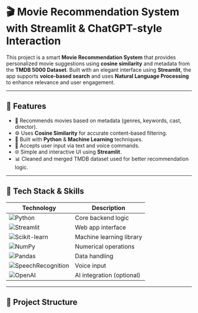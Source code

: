 # 🎬 Movie Recommendation System with Streamlit & ChatGPT-style Interaction

This project is a smart **Movie Recommendation System** that provides personalized movie suggestions using **cosine similarity** and metadata from the **TMDB 5000 Dataset**. Built with an elegant interface using **Streamlit**, the app supports **voice-based search** and uses **Natural Language Processing** to enhance relevance and user engagement.

---

## 🚀 Features

- 🎥 Recommends movies based on metadata (genres, keywords, cast, director).
- ⚙️ Uses **Cosine Similarity** for accurate content-based filtering.
- 🧠 Built with **Python** & **Machine Learning** techniques.
- 💬 Accepts user input via text and voice commands.
- 🌐 Simple and interactive UI using **Streamlit**.
- 📊 Cleaned and merged TMDB dataset used for better recommendation logic.

---

## 🧰 Tech Stack & Skills

| Technology | Description |
|------------|-------------|
| ![Python](https://img.shields.io/badge/-Python-3776AB?logo=python&logoColor=white) | Core backend logic |
| ![Streamlit](https://img.shields.io/badge/-Streamlit-FF4B4B?logo=streamlit&logoColor=white) | Web app interface |
| ![Scikit-learn](https://img.shields.io/badge/-Scikit--Learn-F7931E?logo=scikit-learn&logoColor=white) | Machine learning library |
| ![NumPy](https://img.shields.io/badge/-NumPy-013243?logo=numpy&logoColor=white) | Numerical operations |
| ![Pandas](https://img.shields.io/badge/-Pandas-150458?logo=pandas&logoColor=white) | Data handling |
| ![SpeechRecognition](https://img.shields.io/badge/-SpeechRecognition-FFB300?style=flat-square) | Voice input |
| ![OpenAI](https://img.shields.io/badge/-ChatGPT%20(Optional)-10A37F?logo=openai&logoColor=white) | AI integration (optional) |

---

## 📁 Project Structure


